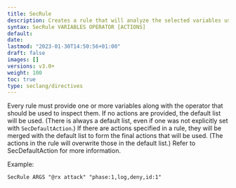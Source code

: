 ```yaml
---
title: SecRule
description: Creates a rule that will analyze the selected variables using the selected operator.
syntax: SecRule VARIABLES OPERATOR [ACTIONS]
default: 
date: 
lastmod: "2023-01-30T14:50:56+01:00"
draft: false
images: []
versions: v3.0+
weight: 100
toc: true
type: seclang/directives
---
```

[//]: <> (This file is generated by tools/directivesgen. DO NOT EDIT.)
Every rule must provide one or more variables along with the operator that should
be used to inspect them. If no actions are provided, the default list will be used.
(There is always a default list, even if one was not explicitly set with `SecDefaultAction`.)
If there are actions specified in a rule, they will be merged with the default list
to form the final actions that will be used. (The actions in the rule will overwrite
those in the default list.) Refer to SecDefaultAction for more information.

Example:
```apache
SecRule ARGS "@rx attack" "phase:1,log,deny,id:1"
```

